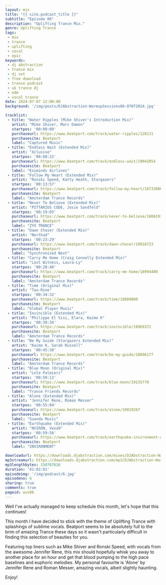 ```yaml
---
layout: mix
title: "{{ site.podcast_title }}"
subtitle: "Episode 06"
description: "Uplifting Trance Mix."
genre: Uplifting Trance
tags:
 - mix
 - trance
 - uplifting
 - vocal
 - epic
keywords:
 - dj abstraction
 - trance mix
 - dj set
 - free download
 - trance podcast
 - uk trance dj
 - edm
 - vocal trance
date: 2024-07-07 12:00:00
background: '/img/posts/DJAbstraction-WarmupSessions06-07072024.jpg'

tracklist:
 - title: "Water Ripples (Mike Shiver's Introduction Mix)"
   artist: "Mike Shiver, Marc Damon"
   startpos: '00:00:00'
   purchaseurl: https://www.beatport.com/track/water-ripples/128131
   purchasesite: Beatport
   label: "Captured Music"
 - title: "Endless Wait (Extended Mix)"
   artist: "Xclusive"
   startpos: '00:08:22'
   purchaseurl: https://www.beatport.com/track/endless-wait/19042854
   purchasesite: Beatport
   label: "Eximinds Airlines"
 - title: "Follow My Heart (Extended Mix)"
   artist: "Ronski Speed, Katty Heath, Stargazers"
   startpos: '00:13:57'
   purchaseurl: https://www.beatport.com/track/follow-my-heart/18733986
   purchasesite: Beatport
   label: "Amsterdam Trance Records"
 - title: "Never To Believe (Extended Mix)"
   artist: "PITTARIUS CODE, Josie Sandfeld"
   startpos: '00:19:03'
   purchaseurl: https://www.beatport.com/track/never-to-believe/18661930
   purchasesite: Beatport
   label: "ZYX TRANCE"
 - title: "Dawn Chaser (Extended Mix)"
   artist: "Northad"
   startpos: '00:23:29'
   purchaseurl: https://www.beatport.com/track/dawn-chaser/19016723
   purchasesite: Beatport
   label: "Synchronized Next"
 - title: "Carry Me Home (Craig Connelly Extended Mix)"
   artist: "Lost Witness, Laura-Ly"
   startpos: '00:28:48'
   purchaseurl: https://www.beatport.com/track/carry-me-home/18994400
   purchasesite: Beatport
   label: "Amsterdam Trance Records"
 - title: "Time (Original Mix)"
   artist: "Tau-Rine"
   startpos: '00:34:32'
   purchaseurl: https://www.beatport.com/track/time/18889000
   purchasesite: Beatport
   label: "Global Player Music"
 - title: "Invincible (Extended Mix)"
   artist: "Philippe El Sisi, Elara, Kaimo K"
   startpos: '00:39:34'
   purchaseurl: https://www.beatport.com/track/invincible/18969372
   purchasesite: Beatport
   label: "Amsterdam Trance Records"
 - title: "Be My Guide (Stargazers Extended Mix)"
   artist: "Kaimo K, Sarah Russell"
   startpos: '00:45:38'
   purchaseurl: https://www.beatport.com/track/be-my-guide/18696177
   purchasesite: Beatport
   label: "Amsterdam Trance Records"
 - title: "Blue Moon (Original Mix)"
   artist: "Lele Palmieri"
   startpos: '00:50:12'
   purchaseurl: https://www.beatport.com/track/blue-moon/19235770
   purchasesite: Beatport
   label: "Trance Friends Records"
 - title: "Alone (Extended Mix)"
   artist: "Jennifer Rene, Roman Messer"
   startpos: '00:55:04'
   purchaseurl: https://www.beatport.com/track/alone/19019267
   purchasesite: Beatport
   label: "Suanda Music"
 - title: "Earthquake (Extended Mix)"
   artist: "NVIRON, Vexa9"
   startpos: '00:59:56'
   purchaseurl: https://www.beatport.com/track/earthquake-invironment-anthem/19038409
   purchasesite: Beatport
   label: "INVIRONMENT"

downloadurl: https://downloads.djabstraction.com/mixes/DJAbstraction-WarmupSessions06-07072024.zip
mp3streamurl: https://downloads.djabstraction.com/mp3/DJAbstraction-WarmupSessions06-07072024.mp3
mp3lengthbytes: 150767616
duration: '01:02:01'
episodeimg: '/img/podcast/6.jpg'
episodeno: 6
sharing: true
comments: true
pageid: wus06
---
```

Well I've actually managed to keep schedule this month, let's hope that this continues!

This month I have decided to stick with the theme of Uplifting Trance with splashings of sublime vocals. Beatport seems to be absolutely full to the brim of amazing Trance these days so it wasn't particularly difficult in finding this selection of beauties for you.

Featuring top liners such as Mike Shiver and Ronski Speed, with vocals from the awesome Jennifer Rene, this mix should hopefully whisk you away to another place for an hour and get that blood pumping to the high pace baselines and euphoric melodies. My personal favourite is 'Alone' by Jennifer Rene and Roman Messer, amazing vocals, albeit slightly haunting.

Enjoy!